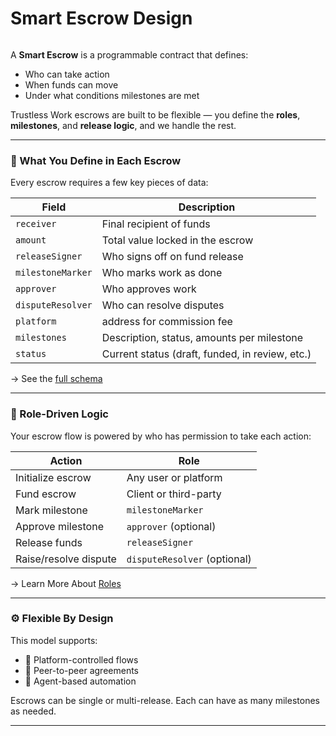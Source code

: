 # Smart Escrow Design

<figure><img src="../../.gitbook/assets/image (21).png" alt=""><figcaption></figcaption></figure>

A **Smart Escrow** is a programmable contract that defines:

* Who can take action
* When funds can move
* Under what conditions milestones are met

Trustless Work escrows are built to be flexible — you define the **roles**, **milestones**, and **release logic**, and we handle the rest.

***

### 🔧 What You Define in Each Escrow

Every escrow requires a few key pieces of data:

| Field             | Description                                     |
| ----------------- | ----------------------------------------------- |
| `receiver`        | Final recipient of funds                        |
| `amount`          | Total value locked in the escrow                |
| `releaseSigner`   | Who signs off on fund release                   |
| `milestoneMarker` | Who marks work as done                          |
| `approver`        | Who approves work                               |
| `disputeResolver` | Who can resolve disputes                        |
| `platform`        | address for commission fee                      |
| `milestones`      | Description, status, amounts per milestone      |
| `status`          | Current status (draft, funded, in review, etc.) |

→ See the [full schema](../../developer-resources/api-reference/escrows/schema.md)



***

### 🔐 Role-Driven Logic

Your escrow flow is powered by who has permission to take each action:

| Action                | Role                         |
| --------------------- | ---------------------------- |
| Initialize escrow     | Any user or platform         |
| Fund escrow           | Client or third-party        |
| Mark milestone        | `milestoneMarker`            |
| Approve milestone     | `approver` (optional)        |
| Release funds         | `releaseSigner`              |
| Raise/resolve dispute | `disputeResolver` (optional) |

→ Learn More About [Roles](../roles-in-trustless-work.md)

***

### ⚙️ Flexible By Design

This model supports:

* 💼 Platform-controlled flows
* 🤝 Peer-to-peer agreements
* 🤖 Agent-based automation

Escrows can be single or multi-release. Each can have as many milestones as needed.

***
